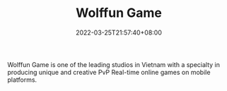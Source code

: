 ﻿---
weight: 
title: "Wolffun Game"
description: "Wolffun Game is one of the leading studios in Vietnam with a specialty in producing unique and creative PvP Real-time online games on mobile platforms."
date: 2022-03-25T21:57:40+08:00
lastmod: 2022-03-25T16:45:40+08:00
draft: false
authors: ["Metabd"]
featuredImage: "119.png"
link: "https://www.wolffungame.com/"
tags: ["Wolffun Game","Çø¿éÁ´ÓÎÏ·"]
categories: ["navigation"]
navigation: ["Çø¿éÁ´ÓÎÏ·"]
lightgallery: true
toc: true
pinned: false
recommend: false
recommend1: false
---
Wolffun Game is one of the leading studios in Vietnam with a specialty in producing unique and creative PvP Real-time online games on mobile platforms.
